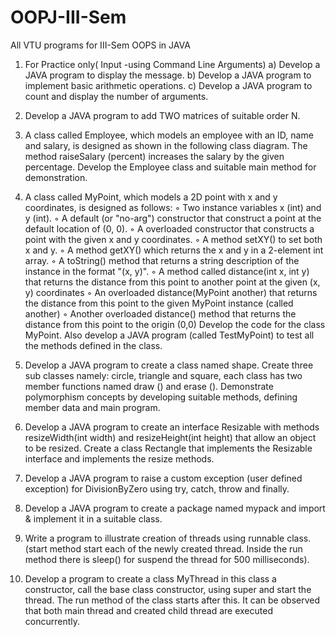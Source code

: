 # OOPJ-III-Sem

All VTU programs for III-Sem OOPS in JAVA

1. For Practice only( Input -using Command Line Arguments)
    a) Develop a JAVA program to display the message.
    b) Develop a JAVA program to implement basic arithmetic operations.
    c) Develop a JAVA program to count and display the number of arguments.

2. Develop a JAVA program to add TWO matrices of suitable order N.

3.  A class called Employee, which models an employee with an ID, name and salary, is designed as shown in the following class diagram. The method raiseSalary (percent) increases the salary by the given percentage. Develop the Employee class and suitable main method for demonstration.

4. A class called MyPoint, which models a 2D point with x and y coordinates, is designed as follows:
    ◦ Two instance variables x (int) and y (int).
    ◦ A default (or "no-arg") constructor that construct a point at the default location of (0, 0).
    ◦ A overloaded constructor that constructs a point with the given x and y coordinates.
    ◦ A method setXY() to set both x and y.
    ◦ A method getXY() which returns the x and y in a 2-element int array.
    ◦ A toString() method that returns a string description of the instance in the format "(x, y)".
    ◦ A method called distance(int x, int y) that returns the distance from this point to another point at the given (x, y) coordinates
    ◦ An overloaded distance(MyPoint another) that returns the distance from this point to the given MyPoint instance (called another)
    ◦ Another overloaded distance() method that returns the distance from this point to the origin (0,0)
    Develop the code for the class MyPoint. Also develop a JAVA program (called TestMyPoint) to test all the methods defined in the class.
    
5. Develop a JAVA program to create a class named shape. Create three sub classes namely: circle, triangle and square, each class has two member functions named draw () and erase (). Demonstrate polymorphism concepts by developing suitable methods, defining member data and main program.

6. Develop a JAVA program to create an interface Resizable with methods resizeWidth(int width) and resizeHeight(int height) that allow an object to be resized. Create a class Rectangle that implements the Resizable interface and implements the resize methods.

7. Develop a JAVA program to raise a custom exception (user defined exception) for DivisionByZero using try, catch, throw and finally.

8.  Develop a JAVA program to create a package named mypack and import & implement it in a suitable class.

9.  Write a program to illustrate creation of threads using runnable class. (start method start each of the newly created thread. Inside the run method there is sleep() for suspend the thread for 500 milliseconds).

10.  Develop a program to create a class MyThread in this class a constructor, call the base class constructor, using super and start the thread. The run method of the class starts after this. It can be observed that both main thread and created child thread are executed concurrently.
